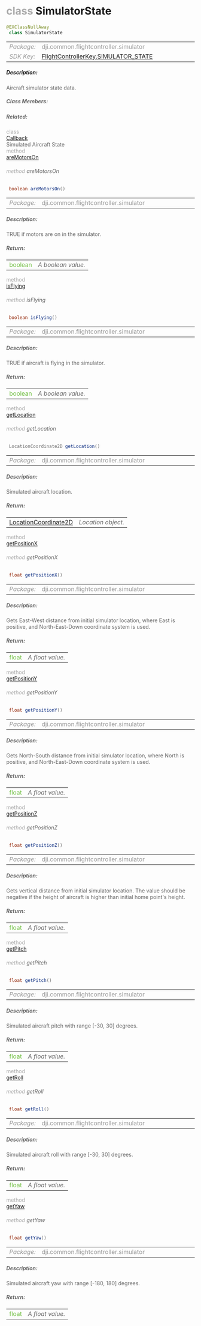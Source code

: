 <div class="article"><h1 ><font color="#AAA">class </font>SimulatorState</h1></div>

~~~java
@EXClassNullAway
 class SimulatorState 
~~~

<html><table class="table-supportedby"><tr valign="top"><td width=15%><font color="#999"><i>Package:</i></td><td width=85%><font color="#999">dji.common.flightcontroller.simulator</td></tr><tr valign="top"><td width=15%><font color="#999"><i>SDK Key:</i></td><td width=85%><font color="#999"><a href="/Components/KeyManager/DJIFlightControllerKey.html#flightcontrollerkey_simulator_state_key">FlightControllerKey.SIMULATOR_STATE</a></td></tr></table></html>



##### Description:



<font color="#666">Aircraft simulator state data.



##### Class Members:



##### Related:

<div class="api-row" id="djisimulator_updatedsimulatorstatedatacallbackinterface"><div class="api-col left"></div><div class="api-col middle" style="color:#AAA">class</div><div class="api-col right"><a href="/Components/Simulator/DJISimulator_UpdatedSimulatorStateDataCallbackInterface.html">Callback</a></div></div><div class="api-row" id="djisimulator_djisimulatorstate_aremotorson"><div class="api-col left">Simulated Aircraft State</div><div class="api-col middle" style="color:#AAA">method</div><div class="api-col right"><a class="trigger" href="#djisimulator_djisimulatorstate_aremotorson_inline">areMotorsOn</a></div></div><div class="inline-doc" id="djisimulator_djisimulatorstate_aremotorson_inline"

><div class="article"><h6 ><font color="#AAA">method </font>areMotorsOn</h6></div>

~~~java
 boolean areMotorsOn() 
~~~

<html><table class="table-supportedby"><tr valign="top"><td width=15%><font color="#999"><i>Package:</i></td><td width=85%><font color="#999">dji.common.flightcontroller.simulator</td></tr></table></html>



##### Description:



<font color="#666">TRUE if motors are on in the simulator.



##### Return:

<html><table class="table-inline-parameters"><tr valign="top"><td><font color="#70BF41">boolean</td><td><font color="#666"><i>A boolean value.</i></td></tr></table></html></div>

<div class="api-row" id="djisimulator_djisimulatorstate_isflying"><div class="api-col left"></div><div class="api-col middle" style="color:#AAA">method</div><div class="api-col right"><a class="trigger" href="#djisimulator_djisimulatorstate_isflying_inline">isFlying</a></div></div><div class="inline-doc" id="djisimulator_djisimulatorstate_isflying_inline"

><div class="article"><h6 ><font color="#AAA">method </font>isFlying</h6></div>

~~~java
 boolean isFlying() 
~~~

<html><table class="table-supportedby"><tr valign="top"><td width=15%><font color="#999"><i>Package:</i></td><td width=85%><font color="#999">dji.common.flightcontroller.simulator</td></tr></table></html>



##### Description:



<font color="#666">TRUE if aircraft is flying in the simulator.



##### Return:

<html><table class="table-inline-parameters"><tr valign="top"><td><font color="#70BF41">boolean</td><td><font color="#666"><i>A boolean value.</i></td></tr></table></html></div>

<div class="api-row" id="djisimulator_djisimulatorstate_location"><div class="api-col left"></div><div class="api-col middle" style="color:#AAA">method</div><div class="api-col right"><a class="trigger" href="#djisimulator_djisimulatorstate_location_inline">getLocation</a></div></div><div class="inline-doc" id="djisimulator_djisimulatorstate_location_inline"

><div class="article"><h6 ><font color="#AAA">method </font>getLocation</h6></div>

~~~java
 LocationCoordinate2D getLocation() 
~~~

<html><table class="table-supportedby"><tr valign="top"><td width=15%><font color="#999"><i>Package:</i></td><td width=85%><font color="#999">dji.common.flightcontroller.simulator</td></tr></table></html>



##### Description:



<font color="#666">Simulated aircraft location.



##### Return:

<html><table class="table-inline-parameters"><tr valign="top"><td><font color="#70BF41"><a href="/Components/FlightController/DJIFlightController_DJILocationCoordinate2D.html#djiflightcontroller_djilocationcoordinate2d">LocationCoordinate2D</a></td><td><font color="#666"><i>Location object.</i></td></tr></table></html></div>

<div class="api-row" id="djisimulator_djisimulatorstate_positionx"><div class="api-col left"></div><div class="api-col middle" style="color:#AAA">method</div><div class="api-col right"><a class="trigger" href="#djisimulator_djisimulatorstate_positionx_inline">getPositionX</a></div></div><div class="inline-doc" id="djisimulator_djisimulatorstate_positionx_inline"

><div class="article"><h6 ><font color="#AAA">method </font>getPositionX</h6></div>

~~~java
 float getPositionX() 
~~~

<html><table class="table-supportedby"><tr valign="top"><td width=15%><font color="#999"><i>Package:</i></td><td width=85%><font color="#999">dji.common.flightcontroller.simulator</td></tr></table></html>



##### Description:



<font color="#666">Gets East-West distance from initial simulator location, where East is positive, and  North-East-Down coordinate system is used.



##### Return:

<html><table class="table-inline-parameters"><tr valign="top"><td><font color="#70BF41">float</td><td><font color="#666"><i>A float value.</i></td></tr></table></html></div>

<div class="api-row" id="djisimulator_djisimulatorstate_positiony"><div class="api-col left"></div><div class="api-col middle" style="color:#AAA">method</div><div class="api-col right"><a class="trigger" href="#djisimulator_djisimulatorstate_positiony_inline">getPositionY</a></div></div><div class="inline-doc" id="djisimulator_djisimulatorstate_positiony_inline"

><div class="article"><h6 ><font color="#AAA">method </font>getPositionY</h6></div>

~~~java
 float getPositionY() 
~~~

<html><table class="table-supportedby"><tr valign="top"><td width=15%><font color="#999"><i>Package:</i></td><td width=85%><font color="#999">dji.common.flightcontroller.simulator</td></tr></table></html>



##### Description:



<font color="#666">Gets North-South distance from initial simulator location, where North is positive, and  North-East-Down coordinate system is used.



##### Return:

<html><table class="table-inline-parameters"><tr valign="top"><td><font color="#70BF41">float</td><td><font color="#666"><i>A float value.</i></td></tr></table></html></div>

<div class="api-row" id="djisimulator_djisimulatorstate_positionz"><div class="api-col left"></div><div class="api-col middle" style="color:#AAA">method</div><div class="api-col right"><a class="trigger" href="#djisimulator_djisimulatorstate_positionz_inline">getPositionZ</a></div></div><div class="inline-doc" id="djisimulator_djisimulatorstate_positionz_inline"

><div class="article"><h6 ><font color="#AAA">method </font>getPositionZ</h6></div>

~~~java
 float getPositionZ() 
~~~

<html><table class="table-supportedby"><tr valign="top"><td width=15%><font color="#999"><i>Package:</i></td><td width=85%><font color="#999">dji.common.flightcontroller.simulator</td></tr></table></html>



##### Description:



<font color="#666">Gets vertical distance from initial simulator location. The value should be negative if the height of aircraft is higher  than initial home point's height.



##### Return:

<html><table class="table-inline-parameters"><tr valign="top"><td><font color="#70BF41">float</td><td><font color="#666"><i>A float value.</i></td></tr></table></html></div>

<div class="api-row" id="djisimulator_djisimulatorstate_pitch"><div class="api-col left"></div><div class="api-col middle" style="color:#AAA">method</div><div class="api-col right"><a class="trigger" href="#djisimulator_djisimulatorstate_pitch_inline">getPitch</a></div></div><div class="inline-doc" id="djisimulator_djisimulatorstate_pitch_inline"

><div class="article"><h6 ><font color="#AAA">method </font>getPitch</h6></div>

~~~java
 float getPitch() 
~~~

<html><table class="table-supportedby"><tr valign="top"><td width=15%><font color="#999"><i>Package:</i></td><td width=85%><font color="#999">dji.common.flightcontroller.simulator</td></tr></table></html>



##### Description:



<font color="#666">Simulated aircraft pitch with range [-30, 30] degrees.



##### Return:

<html><table class="table-inline-parameters"><tr valign="top"><td><font color="#70BF41">float</td><td><font color="#666"><i>A float value.</i></td></tr></table></html></div>

<div class="api-row" id="djisimulator_djisimulatorstate_roll"><div class="api-col left"></div><div class="api-col middle" style="color:#AAA">method</div><div class="api-col right"><a class="trigger" href="#djisimulator_djisimulatorstate_roll_inline">getRoll</a></div></div><div class="inline-doc" id="djisimulator_djisimulatorstate_roll_inline"

><div class="article"><h6 ><font color="#AAA">method </font>getRoll</h6></div>

~~~java
 float getRoll() 
~~~

<html><table class="table-supportedby"><tr valign="top"><td width=15%><font color="#999"><i>Package:</i></td><td width=85%><font color="#999">dji.common.flightcontroller.simulator</td></tr></table></html>



##### Description:



<font color="#666">Simulated aircraft roll with range [-30, 30] degrees.



##### Return:

<html><table class="table-inline-parameters"><tr valign="top"><td><font color="#70BF41">float</td><td><font color="#666"><i>A float value.</i></td></tr></table></html></div>

<div class="api-row" id="djisimulator_djisimulatorstate_yaw"><div class="api-col left"></div><div class="api-col middle" style="color:#AAA">method</div><div class="api-col right"><a class="trigger" href="#djisimulator_djisimulatorstate_yaw_inline">getYaw</a></div></div><div class="inline-doc" id="djisimulator_djisimulatorstate_yaw_inline"

><div class="article"><h6 ><font color="#AAA">method </font>getYaw</h6></div>

~~~java
 float getYaw() 
~~~

<html><table class="table-supportedby"><tr valign="top"><td width=15%><font color="#999"><i>Package:</i></td><td width=85%><font color="#999">dji.common.flightcontroller.simulator</td></tr></table></html>



##### Description:



<font color="#666">Simulated aircraft yaw with range [-180, 180] degrees.



##### Return:

<html><table class="table-inline-parameters"><tr valign="top"><td><font color="#70BF41">float</td><td><font color="#666"><i>A float value.</i></td></tr></table></html></div>


